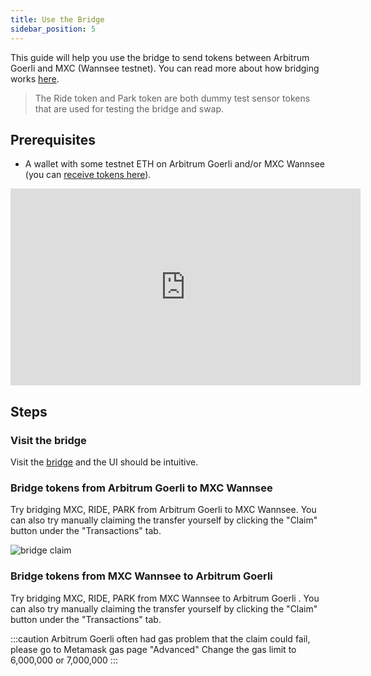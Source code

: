 ```yaml
---
title: Use the Bridge
sidebar_position: 5
---
```


This guide will help you use the bridge to send tokens between Arbitrum Goerli and MXC (Wannsee testnet). You can read more about how bridging works [here](/docs/Designs/Bridge). 

> The Ride token and Park token are both dummy test sensor tokens that are used for testing the bridge and swap.



## Prerequisites

- A wallet with some testnet ETH on Arbitrum Goerli and/or MXC Wannsee (you can [receive tokens here](/docs/Tutorials/receive-tokens)).

<iframe width="560" height="315" src="https://www.youtube.com/embed/wW0a3_zoEEQ" title="YouTube video player" frameborder="0" allow="accelerometer; autoplay; clipboard-write; encrypted-media; gyroscope; picture-in-picture; web-share" allowfullscreen></iframe>

## Steps 

### Visit the bridge
Visit the [bridge](https://wannsee-bridge.mxc.com/) and the UI should be intuitive.

### Bridge tokens from Arbitrum Goerli to MXC Wannsee
Try bridging MXC, RIDE, PARK from Arbitrum Goerli to MXC Wannsee. You can also try manually claiming the transfer yourself by clicking the "Claim" button under the "Transactions" tab.

![bridge claim](./img/claim.png)

### Bridge tokens from MXC Wannsee to Arbitrum Goerli
Try bridging MXC, RIDE, PARK from MXC Wannsee to Arbitrum Goerli . You can also try manually claiming the transfer yourself by clicking the "Claim" button under the "Transactions" tab.

:::caution
Arbitrum Goerli often had gas problem that the claim could fail, please go to Metamask gas page "Advanced" 
Change the gas limit to 6,000,000 or 7,000,000
:::
